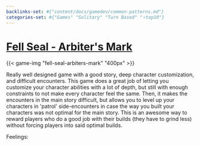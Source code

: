 ```yaml
---
backlinks-set: #{"content/docs/gamedev/common-patterns.md"}
categories-set: #{"Games" "Solitary" "Turn Based" "⭐top10"}
---
```

# [Fell Seal - Arbiter's Mark](https://www.fellseal.com/)

{{< game-img "fell-seal-arbiters-mark" "400px" >}}

Really well designed game with a good story, deep character customization, and
difficult encounters.
This game does a great job of letting you customize your character abilities
with a lot of depth, but still with enough constraints to not make every
character feel the same.
Then, it makes the encounters in the main story difficult, but allows you to
level up your characters in 'patrol' side-encounters in case the way you built
your characters was not optimal for the main story.
This is an awesome way to reward players who do a good job with their builds
(they have to grind less) without forcing players into said optimal builds.

Feelings: